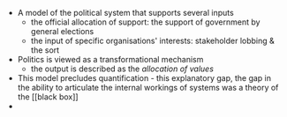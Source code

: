 - A model of the political system that supports several inputs
	- the official allocation of support: the support of government by general elections
	- the input of specific organisations' interests: stakeholder lobbing & the sort 
- Politics is viewed as a transformational mechanism
	- the output is described as the *allocation of values*
- This model precludes quantification - this explanatory gap, the gap in the ability to articulate the internal workings of systems was a theory of the [[black box]]
- 